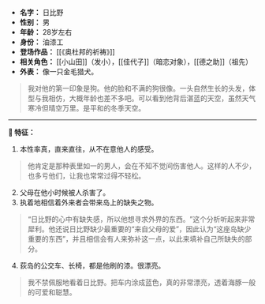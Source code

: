 
- **名字：** 日比野
- **性别：** 男
- **年龄：** 28岁左右
- **身份：** 油漆工
- **登场作品：**  [[《奥杜邦的祈祷》]]
- **相关角色：** [[小山田]]（发小），[[佳代子]]（暗恋对象），[[德之助]]（祖先）
- **外表：** 像一只金毛猎犬。

> 我对他的第一印象是狗。他的脸和不满的狗很像。一头自然生长的头发，体型与我相仿，大概年龄也差不多吧。可以看到他背后湛蓝的天空，虽然天气寒冷但晴空万里。是平和的冬季天空。

---

**🐶 特征：** 

1. 本性率真，直来直往，从不在意他人的感受。

> 他肯定是那种表里如一的男人，会在不知不觉间伤害他人。这样的人不少，也多亏他们，让我也常常过得不轻松。

2. 父母在他小时候被人杀害了。
3. 执着地相信着外来者会带来岛上的缺失之物。

> “日比野的心中有缺失感，所以他想寻求外界的东西。​”这个分析听起来非常犀利。他还说日比野缺少最重要的“来自父母的爱”​，因此认为“这座岛缺少重要的东西”​，并且相信会有人来弥补这一点，以此来填补自己所缺失的部分。

4. 荻岛的公交车、长椅，都是他刷的漆。很漂亮。

> 我不禁佩服地看着日比野。把车内涂成蓝色，真的非常漂亮，透着海豚一般的可爱和聪慧。